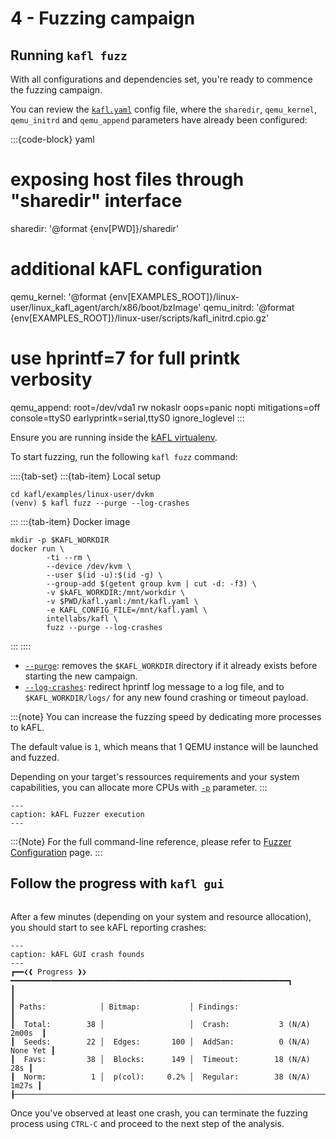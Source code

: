 # 4 - Fuzzing campaign

## Running `kafl fuzz`

With all configurations and dependencies set, you're ready to commence the fuzzing campaign.

You can review the [`kafl.yaml`](https://github.com/IntelLabs/kafl.targets/blob/master/linux-user/dvkm/kafl.yaml) config file, where the `sharedir`, `qemu_kernel`, `qemu_initrd` and `qemu_append` parameters have already been configured:

:::{code-block} yaml
# exposing host files through "sharedir" interface
sharedir: '@format {env[PWD]}/sharedir'

# additional kAFL configuration
qemu_kernel: '@format {env[EXAMPLES_ROOT]}/linux-user/linux_kafl_agent/arch/x86/boot/bzImage'
qemu_initrd: '@format {env[EXAMPLES_ROOT]}/linux-user/scripts/kafl_initrd.cpio.gz'

# use hprintf=7 for full printk verbosity
qemu_append: root=/dev/vda1 rw nokaslr oops=panic nopti mitigations=off console=ttyS0 earlyprintk=serial,ttyS0 ignore_loglevel
:::

Ensure you are running inside the [kAFL virtualenv](../../installation.md#4-setting-kafl-environment--make-env).

To start fuzzing, run the following `kafl fuzz` command:

::::{tab-set}
:::{tab-item} Local setup
~~~shell
cd kafl/examples/linux-user/dvkm
(venv) $ kafl fuzz --purge --log-crashes
~~~
:::
:::{tab-item} Docker image
~~~shell
mkdir -p $KAFL_WORKDIR
docker run \
        -ti --rm \
        --device /dev/kvm \
        --user $(id -u):$(id -g) \
        --group-add $(getent group kvm | cut -d: -f3) \
        -v $kAFL_WORKDIR:/mnt/workdir \
        -v $PWD/kafl.yaml:/mnt/kafl.yaml \
        -e KAFL_CONFIG_FILE=/mnt/kafl.yaml \
        intellabs/kafl \
        fuzz --purge --log-crashes
~~~
:::
::::

- [`--purge`](../../../reference/fuzzer_configuration.md#purge): removes the `$KAFL_WORKDIR` directory if it already exists before starting the new campaign.
- [`--log-crashes`](../../../reference/fuzzer_configuration.md#log_crashes): redirect hprintf log message to a log file, and to `$KAFL_WORKDIR/logs/` for any new found crashing or timeout payload.

:::{note}
You can increase the fuzzing speed by dedicating more processes to kAFL.

The default value is `1`, which means that 1 QEMU instance will be launched and fuzzed.

Depending on your target's ressources requirements and your system capabilities, you can allocate more CPUs with [`-p`](../../../reference/fuzzer_configuration.md#processes) parameter.
:::

```{code-block}
---
caption: kAFL Fuzzer execution
---

```

:::{Note}
For the full command-line reference, please refer to [Fuzzer Configuration](../../../reference/fuzzer_configuration.md) page.
:::

## Follow the progress with `kafl gui`

```{include} ../../gui.md
```

After a few minutes (depending on your system and resource allocation), you should start to see kAFL reporting crashes:

```{code-block} shell
---
caption: kAFL GUI crash founds
---
┏━━❮❰ Progress ❱❯━━━━━━━━━━━━━━━━━━━━━━━━━━━━━━━━━━━━━━━━━━━━━━━━━━━━━━━━━━━━━━┓
┃                                                                              ┃
┃ Paths:            │ Bitmap:           │ Findings:                            ┃
┃  Total:        38 │                   │  Crash:           3 (N/A)     2m00s  ┃
┃  Seeds:        22 │  Edges:       100 │  AddSan:          0 (N/A)   None Yet ┃
┃  Favs:         38 │  Blocks:      149 │  Timeout:        18 (N/A)        28s ┃
┃  Norm:          1 │  p(col):     0.2% │  Regular:        38 (N/A)      1m27s ┃
┠──────────────────────────────────────────────────────────────────────────────┨
```

Once you've observed at least one crash, you can terminate the fuzzing process using `CTRL-C` and proceed to the next step of the analysis.
